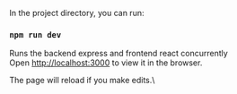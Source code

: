 In the project directory, you can run:

### `npm run dev`

Runs the backend express and frontend react concurrently\
Open [http://localhost:3000](http://localhost:3000) to view it in the browser.

The page will reload if you make edits.\

